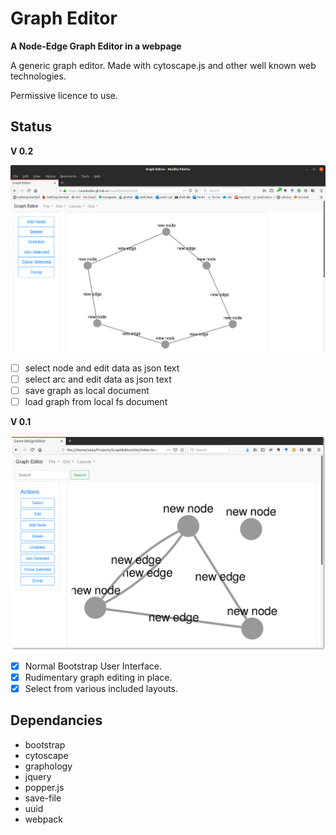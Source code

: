 # Graph Editor

__A Node-Edge Graph Editor in a webpage__

A generic graph editor.
Made with cytoscape.js and other well known web technologies.

Permissive licence to use.

## Status

__V 0.2__

![GraphEditor Screenshot](docs/GraphEditor_Screenshot_v02.png)

 - [ ] select node and edit data as json text
 - [ ] select arc and edit data as json text
 - [ ] save graph as local document
 - [ ] load graph from local fs document

__V 0.1__

![GraphEditor Screenshot](docs/GraphEditor_Screenshot_v01.png)

 - [x] Normal Bootstrap User Interface.
 - [x] Rudimentary graph editing in place.
 - [x] Select from various included layouts.

## Dependancies

 - bootstrap
 - cytoscape
 - graphology
 - jquery
 - popper.js
 - save-file
 - uuid
 - webpack
